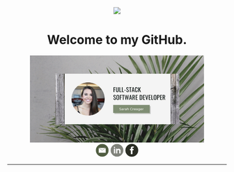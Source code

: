 <div align="center"><img src="https://media.giphy.com/media/eX6payp4mjhXwPocoX/giphy.gif" width="120px">
</div>

<h1 align="center"> Welcome to my GitHub.</h1>

<div align="center">
<img height="200px" src="./img/gitHubBanner.jpg">
</div>

<div align="center">
<a href="mailto:sarah.f.jamieson@gmail.com"><img height="30" src="./img/emailIcon.png"></a>
<a href="https://www.linkedin.com/in/sarah-creager/"><img height="30" src="./img/linkedInIcon.png"></a>
<a href="https://www.facebook.com/sarah.creager.2018/"><img height="30" src="./img/facebookIcon.png"></a>
</div>

---------------------

